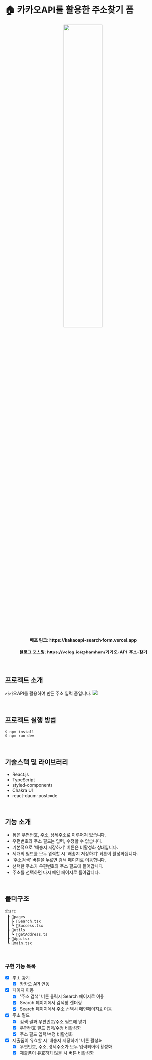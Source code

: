 # 🏠 카카오API를 활용한 주소찾기 폼

<div align="center">
  <img src='https://github.com/biyamn/UP/assets/101965666/859f61a1-b810-4da7-97f0-e84f67383854' width="50%"/>
  <h4>배포 링크: https://kakaoapi-search-form.vercel.app</h4>
  <h4>블로그 포스팅: https://velog.io/@hamham/카카오-API-주소-찾기</h4>
</div>

<br>

## 프로젝트 소개

카카오API를 활용하여 만든 주소 입력 폼입니다.
<img src='https://github.com/biyamn/UP/assets/101965666/7b1b09f3-6c74-41ed-a8a3-040b96c14934'/>

<br>

## 프로젝트 실행 방법

```
$ npm install
$ npm run dev
```

<br>

## 기술스택 및 라이브러리

- React.js
- TypeScript
- styled-components
- Chakra UI
- react-daum-postcode

<br>

## 기능 소개

- 폼은 우편번호, 주소, 상세주소로 이루어져 있습니다.
- 우편번호와 주소 필드는 입력, 수정할 수 없습니다.
- 기본적으로 '배송지 저장하기' 버튼은 비활성화 상태입니다.
- 세개의 필드를 모두 입력할 시 '배송지 저장하기' 버튼이 활성화됩니다.
- '주소검색' 버튼을 누르면 검색 페이지로 이동합니다.
- 선택한 주소가 우편번호와 주소 필드에 들어갑니다.
- 주소를 선택하면 다시 메인 페이지로 돌아갑니다.

<br>

## 폴더구조

```
📦src
 ┣ 📂pages
 ┃ ┣ 📜Search.tsx
 ┃ ┗ 📜Success.tsx
 ┣ 📂utils
 ┃ ┗ 📜getAddress.ts
 ┣ 📜App.tsx
 ┗ 📜main.tsx
```

<br>

### 구현 기능 목록

- [x] 주소 찾기
  - [x] 카카오 API 연동
- [x] 페이지 이동
  - [x] '주소 검색' 버튼 클릭시 Search 페이지로 이동
  - [x] Search 페이지에서 검색창 렌더링
  - [x] Search 페이지에서 주소 선택시 메인페이지로 이동
- [x] 주소 필드
  - [x] 검색 결과 우편번호/주소 필드에 넣기
  - [x] 우편번호 필드 입력/수정 비활성화
  - [x] 주소 필드 입력/수정 비활성화
- [x] 제출폼이 유효할 시 '배송지 저장하기' 버튼 활성화
  - [x] 우편번호, 주소, 상세주소가 모두 입력되어야 활성화
  - [x] 제출폼이 유효하지 않을 시 버튼 비활성화
